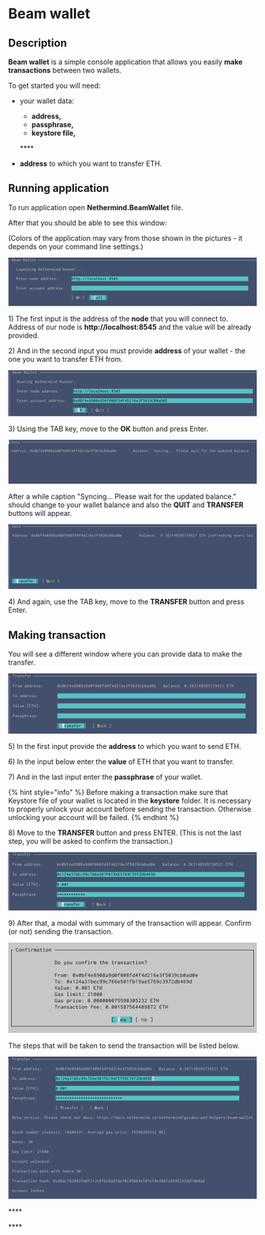 # Beam wallet

## Description 

**Beam wallet** is a simple console application that allows you easily **make transactions** between two wallets.

To get started you will need:

* your wallet data:

  * **address,**
  * **passphrase,**
  * **keystore file,**

  \*\*\*\*

* **address** to which you want to transfer ETH.

## Running application

To run application open **Nethermind.BeamWallet** file.

After that you should be able to see this window: 

\(Colors of the application may vary from those shown in the pictures - it depends on your command line settings.\)

![](../.gitbook/assets/image%20%2891%29.png)

1\) The first input is the address of the **node** that you will connect to. Address of our node is **http://localhost:8545** and the value will be already provided.

2\) And in the second input you must provide **address** of your wallet - the one you want to transfer ETH from.

![](../.gitbook/assets/image%20%2883%29.png)

3\) Using the TAB key, move to the **OK** button and press Enter.

![](../.gitbook/assets/image%20%2889%29.png)

After a while caption "Syncing... Please wait for the updated balance." should change to your wallet balance and also the **QUIT** and **TRANSFER** buttons will appear.



![](../.gitbook/assets/image%20%2887%29.png)

4\) And again, use the TAB key, move to the **TRANSFER** button and press Enter.

## Making transaction

You will see a different window where you can provide data to make the transfer.

![](../.gitbook/assets/image%20%2884%29.png)

5\) In the first input provide the **address** to which you want to send ETH.

6\) In the input below enter the **value** of ETH that you want to transfer.

7\) And in the last input enter the **passphrase** of your wallet.

{% hint style="info" %}
Before making a transaction make sure that Keystore file of your wallet is located in the **keystore** folder. It is necessary to properly unlock your account before sending the transaction. Otherwise unlocking your account will be failed.
{% endhint %}

8\) Move to the **TRANSFER** button and press ENTER. \(This is not the last step, you will be asked to confirm the transaction.\)

![](../.gitbook/assets/image%20%2885%29.png)

9\) After that, a modal with summary of the transaction will appear. Confirm \(or not\) sending the transaction.

![](../.gitbook/assets/image%20%2886%29.png)

The steps that will be taken to send the transaction will be listed below.

![](../.gitbook/assets/image%20%2888%29.png)



\*\*\*\*



\*\*\*\*







